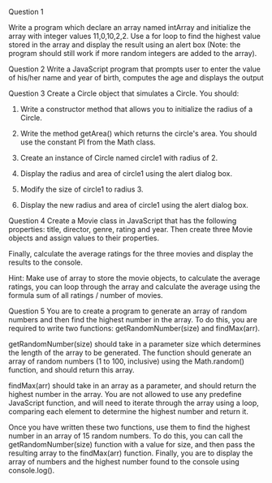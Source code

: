 Question 1

Write a program which declare an array named intArray and initialize the array with integer 
values 11,0,10,2,2. Use a for loop to find the highest value stored in the array and display 
the result using an alert box (Note: the program should still work if more random integers are 
added to the array).

Question 2
Write a JavaScript program that prompts user to enter the value of his/her name 
and year of birth, computes the age and displays the output

Question 3
Create a Circle object that simulates a Circle. You should:

1. Write a constructor method that allows you to initialize the radius of a Circle.

2. Write the method getArea() which returns the circle's area. You should use the constant PI from the Math class.

3. Create an instance of Circle named circle1 with radius of 2.

4. Display the radius and area of circle1 using the alert dialog box.

5. Modify the size of circle1 to radius 3.

6. Display the new radius and area of circle1 using the alert dialog box.

Question 4
Create a Movie class in JavaScript that has the following properties: title, director, genre, 
rating and year. Then create three Movie objects and assign values to their properties. 

Finally, calculate the average ratings for the three movies and display the results to the console.

Hint: Make use of array to store the movie objects, to calculate the average ratings, you can 
loop through the array and calculate the average using the formula sum of 
all ratings / number of movies.

Question 5
You are to create a program to generate an array of random numbers and then find the 
highest number in the array. To do this, you are required to write two 
functions: getRandomNumber(size) and findMax(arr).

getRandomNumber(size) should take in a parameter size which determines the length of the array 
to be generated. The function should generate an array of random numbers (1 to 100, inclusive) 
using the Math.random() function, and should return this array.

findMax(arr) should take in an array as a parameter, and should return the highest number in 
the array. You are not allowed to use any predefine JavaScript function, and will need to 
iterate through the array using a loop, comparing each element to determine the highest number 
and return it.

Once you have written these two functions, use them to find the highest number in an array of 
15 random numbers. To do this, you can call the getRandomNumber(size) function with a value 
for size, and then pass the resulting array to the findMax(arr) function. Finally, you are 
to display the array of numbers and the highest number found to the console using console.log().
